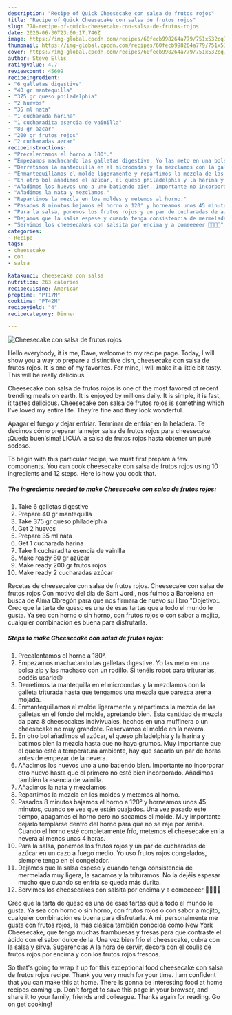 ```yaml
---
description: "Recipe of Quick Cheesecake con salsa de frutos rojos"
title: "Recipe of Quick Cheesecake con salsa de frutos rojos"
slug: 778-recipe-of-quick-cheesecake-con-salsa-de-frutos-rojos
date: 2020-06-30T23:00:17.746Z
image: https://img-global.cpcdn.com/recipes/60fecb998264a779/751x532cq70/cheesecake-con-salsa-de-frutos-rojos-foto-principal.jpg
thumbnail: https://img-global.cpcdn.com/recipes/60fecb998264a779/751x532cq70/cheesecake-con-salsa-de-frutos-rojos-foto-principal.jpg
cover: https://img-global.cpcdn.com/recipes/60fecb998264a779/751x532cq70/cheesecake-con-salsa-de-frutos-rojos-foto-principal.jpg
author: Steve Ellis
ratingvalue: 4.7
reviewcount: 45609
recipeingredient:
- "6 galletas digestive"
- "40 gr mantequilla"
- "375 gr queso philadelphia"
- "2 huevos"
- "35 ml nata"
- "1 cucharada harina"
- "1 cucharadita esencia de vainilla"
- "80 gr azcar"
- "200 gr frutos rojos"
- "2 cucharadas azcar"
recipeinstructions:
- "Precalentamos el horno a 180°."
- "Empezamos machacando las galletas digestive. Yo las meto en una bolsa zip y las machaco con un rodillo. Si tenéis robot para triturarlas, podéis usarlo😊"
- "Derretimos la mantequilla en el microondas y la mezclamos con la galleta triturada hasta que tengamos una mezcla que parezca arena mojada."
- "Enmantequillamos el molde ligeramente y repartimos la mezcla de las galletas en el fondo del molde, apretando bien. Esta cantidad de mezcla da para 8 cheesecakes indivivuales, hechos en una muffinera o un cheesecake no muy grandote. Reservamos el molde en la nevera."
- "En otro bol añadimos el azúcar, el queso philadelphia y la harina y batimos bien la mezcla hasta que no haya grumos. Muy importante que el queso esté a temperatura ambiente, hay que sacarlo un par de horas antes de empezar de la nevera."
- "Añadimos los huevos uno a uno batiendo bien. Importante no incorporar otro huevo hasta que el primero no esté bien incorporado. Añadimos también la esencia de vainilla."
- "Añadimos la nata y mezclamos."
- "Repartimos la mezcla en los moldes y metemos al horno."
- "Pasados 8 minutos bajamos el horno a 120° y horneamos unos 45 minutos, cuando se vea que estén cuajados. Una vez pasado este tiempo, apagamos el horno pero no sacamos el molde. Muy importante dejarlo templarse dentro del horno para que no se raje por arriba. Cuando el horno esté completamente frío, metemos el cheesecake en la nevera al menos unas 4 horas."
- "Para la salsa, ponemos los frutos rojos y un par de cucharadas de azúcar en un cazo a fuego medio. Yo uso frutos rojos congelados, siempre tengo en el congelador."
- "Dejamos que la salsa espese y cuando tenga consistencia de mermelada muy ligera, la sacamos y la trituramos. No la dejéis espesar mucho que cuando se enfría se queda más durita."
- "Servimos los cheesecakes con salsita por encima y a comeeeeer 🤤🤤🤤🤤"
categories:
- Recipe
tags:
- cheesecake
- con
- salsa

katakunci: cheesecake con salsa 
nutrition: 263 calories
recipecuisine: American
preptime: "PT17M"
cooktime: "PT42M"
recipeyield: "4"
recipecategory: Dinner

---
```



![Cheesecake con salsa de frutos rojos](https://img-global.cpcdn.com/recipes/60fecb998264a779/751x532cq70/cheesecake-con-salsa-de-frutos-rojos-foto-principal.jpg)

Hello everybody, it is me, Dave, welcome to my recipe page. Today, I will show you a way to prepare a distinctive dish, cheesecake con salsa de frutos rojos. It is one of my favorites. For mine, I will make it a little bit tasty. This will be really delicious.

Cheesecake con salsa de frutos rojos is one of the most favored of recent trending meals on earth. It is enjoyed by millions daily. It is simple, it is fast, it tastes delicious. Cheesecake con salsa de frutos rojos is something which I've loved my entire life. They're fine and they look wonderful.

Apagar el fuego y dejar enfriar. Terminar de enfriar en la heladera. Te decimos cómo preparar la mejor salsa de frutos rojos para cheesecake. ¡Queda buenísima! LICUA la salsa de frutos rojos hasta obtener un puré sedoso.


To begin with this particular recipe, we must first prepare a few components. You can cook cheesecake con salsa de frutos rojos using 10 ingredients and 12 steps. Here is how you cook that.

<!--inarticleads1-->

##### The ingredients needed to make Cheesecake con salsa de frutos rojos:

1. Take 6 galletas digestive
1. Prepare 40 gr mantequilla
1. Take 375 gr queso philadelphia
1. Get 2 huevos
1. Prepare 35 ml nata
1. Get 1 cucharada harina
1. Take 1 cucharadita esencia de vainilla
1. Make ready 80 gr azúcar
1. Make ready 200 gr frutos rojos
1. Make ready 2 cucharadas azúcar


Recetas de cheesecake con salsa de frutos rojos. Cheesecake con salsa de frutos rojos Con motivo del día de Sant Jordi, nos fuimos a Barcelona en busca de Alma Obregón para que nos firmara de nuevo su libro &#34;Objetivo:. Creo que la tarta de queso es una de esas tartas que a todo el mundo le gusta. Ya sea con horno o sin horno, con frutos rojos o con sabor a mojito, cualquier combinación es buena para disfrutarla. 

<!--inarticleads2-->

##### Steps to make Cheesecake con salsa de frutos rojos:

1. Precalentamos el horno a 180°.
1. Empezamos machacando las galletas digestive. Yo las meto en una bolsa zip y las machaco con un rodillo. Si tenéis robot para triturarlas, podéis usarlo😊
1. Derretimos la mantequilla en el microondas y la mezclamos con la galleta triturada hasta que tengamos una mezcla que parezca arena mojada.
1. Enmantequillamos el molde ligeramente y repartimos la mezcla de las galletas en el fondo del molde, apretando bien. Esta cantidad de mezcla da para 8 cheesecakes indivivuales, hechos en una muffinera o un cheesecake no muy grandote. Reservamos el molde en la nevera.
1. En otro bol añadimos el azúcar, el queso philadelphia y la harina y batimos bien la mezcla hasta que no haya grumos. Muy importante que el queso esté a temperatura ambiente, hay que sacarlo un par de horas antes de empezar de la nevera.
1. Añadimos los huevos uno a uno batiendo bien. Importante no incorporar otro huevo hasta que el primero no esté bien incorporado. Añadimos también la esencia de vainilla.
1. Añadimos la nata y mezclamos.
1. Repartimos la mezcla en los moldes y metemos al horno.
1. Pasados 8 minutos bajamos el horno a 120° y horneamos unos 45 minutos, cuando se vea que estén cuajados. Una vez pasado este tiempo, apagamos el horno pero no sacamos el molde. Muy importante dejarlo templarse dentro del horno para que no se raje por arriba. Cuando el horno esté completamente frío, metemos el cheesecake en la nevera al menos unas 4 horas.
1. Para la salsa, ponemos los frutos rojos y un par de cucharadas de azúcar en un cazo a fuego medio. Yo uso frutos rojos congelados, siempre tengo en el congelador.
1. Dejamos que la salsa espese y cuando tenga consistencia de mermelada muy ligera, la sacamos y la trituramos. No la dejéis espesar mucho que cuando se enfría se queda más durita.
1. Servimos los cheesecakes con salsita por encima y a comeeeeer 🤤🤤🤤🤤


Creo que la tarta de queso es una de esas tartas que a todo el mundo le gusta. Ya sea con horno o sin horno, con frutos rojos o con sabor a mojito, cualquier combinación es buena para disfrutarla. A mi, personalmente me gusta con frutos rojos, la más clásica también conocida como New York Cheesecake, que tenga muchas frambuesas y fresas para que contraste el ácido con el sabor dulce de la. Una vez bien frío el cheesecake, cubra con la salsa y sirva. Sugerencias A la hora de servir, decora con el coulis de frutos rojos por encima y con los frutos rojos frescos. 

So that's going to wrap it up for this exceptional food cheesecake con salsa de frutos rojos recipe. Thank you very much for your time. I am confident that you can make this at home. There is gonna be interesting food at home recipes coming up. Don't forget to save this page in your browser, and share it to your family, friends and colleague. Thanks again for reading. Go on get cooking!
